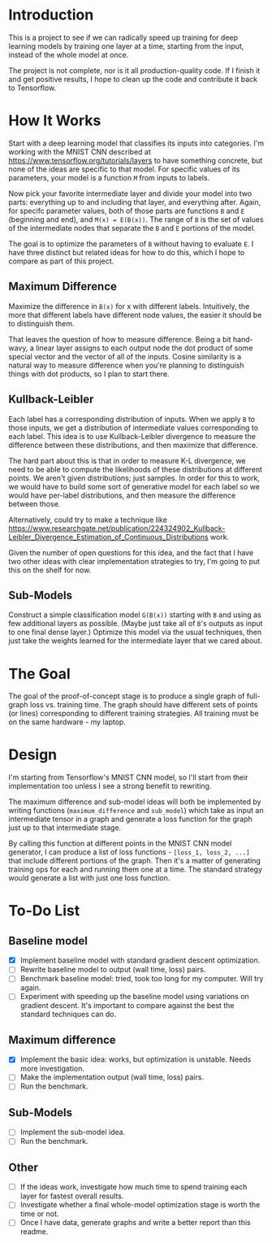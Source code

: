 # Introduction

This is a project to see if we can radically speed up training for
deep learning models by training one layer at a time, starting from
the input, instead of the whole model at once.

The project is not complete, nor is it all production-quality code. If
I finish it and get positive results, I hope to clean up the code and
contribute it back to Tensorflow.

# How It Works

Start with a deep learning model that classifies its inputs into
categories. I'm working with the MNIST CNN described at
https://www.tensorflow.org/tutorials/layers to have something
concrete, but none of the ideas are specific to that model. For
specific values of its parameters, your model is a function `M` from
inputs to labels.

Now pick your favorite intermediate layer and divide your model into
two parts: everything up to and including that layer, and everything
after. Again, for specifc parameter values, both of those parts are
functions `B` and `E` (beginning and end), and `M(x) = E(B(x))`. The
range of `B` is the set of values of the intermediate nodes that
separate the `B` and `E` portions of the model.

The goal is to optimize the parameters of `B` without having to
evaluate `E`. I have three distinct but related ideas for how to do
this, which I hope to compare as part of this project.

## Maximum Difference

Maximize the difference in `B(x)` for x with different
labels. Intuitively, the more that different labels have different
node values, the easier it should be to distinguish them.

That leaves the question of how to measure difference. Being a bit
hand-wavy, a linear layer assigns to each output node the dot product
of some special vector and the vector of all of the inputs. Cosine
similarity is a natural way to measure difference when you're planning
to distinguish things with dot products, so I plan to start there.

## Kullback-Leibler

Each label has a corresponding distribution of inputs. When we apply
`B` to those inputs, we get a distribution of intermediate values
corresponding to each label. This idea is to use Kullback-Leibler
divergence to measure the difference between these distributions, and
then maximize that difference.

The hard part about this is that in order to measure K-L divergence,
we need to be able to compute the likelihoods of these distributions
at different points. We aren't given distributions; just samples. In
order for this to work, we would have to build some sort of generative
model for each label so we would have per-label distributions, and
then measure the difference between those.

Alternatively, could try to make a technique like
https://www.researchgate.net/publication/224324902_Kullback-Leibler_Divergence_Estimation_of_Continuous_Distributions
work.

Given the number of open questions for this idea, and the fact that I
have two other ideas with clear implementation strategies to try, I'm
going to put this on the shelf for now.

## Sub-Models

Construct a simple classification model `G(B(x))` starting with `B`
and using as few additional layers as possible. (Maybe just take all
of `B`'s outputs as input to one final dense layer.)  Optimize this
model via the usual techniques, then just take the weights learned for
the intermediate layer that we cared about.

# The Goal

The goal of the proof-of-concept stage is to produce a single graph of
full-graph loss vs. training time. The graph should have different
sets of points (or lines) corresponding to different training
strategies. All training must be on the same hardware - my laptop.

# Design

I'm starting from Tensorflow's MNIST CNN model, so I'll start from
their implementation too unless I see a strong benefit to rewriting.

The maximum difference and sub-model ideas will both be implemented by
writing functions (`maximum_difference` and `sub_model`) which take as
input an intermediate tensor in a graph and generate a loss function
for the graph just up to that intermediate stage.

By calling this function at different points in the MNIST CNN model
generator, I can produce a list of loss functions - `[loss_1, loss_2,
...]` that include different portions of the graph. Then it's a matter
of generating training ops for each and running them one at a
time. The standard strategy would generate a list with just one loss
function.

# To-Do List

## Baseline model
 - [x] Implement baseline model with standard gradient descent optimization.
 - [ ] Rewrite baseline model to output (wall time, loss) pairs.
 - [ ] Benchmark baseline model: tried, took too long for my
   computer. Will try again.
 - [ ] Experiment with speeding up the baseline model using variations
   on gradient descent. It's important to compare against the best the
   standard techniques can do.

## Maximum difference
 - [x] Implement the basic idea: works, but optimization is unstable. Needs
   more investigation.
 - [ ] Make the implementation output (wall time, loss) pairs.
 - [ ] Run the benchmark.

## Sub-Models
 - [ ] Implement the sub-model idea.
 - [ ] Run the benchmark.

## Other
 - [ ] If the ideas work, investigate how much time to spend training
   each layer for fastest overall results.
 - [ ] Investigate whether a final whole-model optimization stage
   is worth the time or not.
 - [ ] Once I have data, generate graphs and write a better report
   than this readme.
